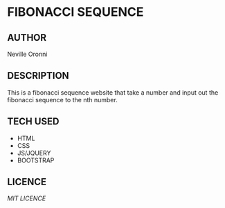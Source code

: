 # FIBONACCI SEQUENCE

## AUTHOR
Neville Oronni

## DESCRIPTION
This is a fibonacci sequence website that take a number and input out the
fibonacci sequence to the nth number.

## TECH USED
* HTML
* CSS
* JS/JQUERY
* BOOTSTRAP

## LICENCE
*MIT LICENCE*
